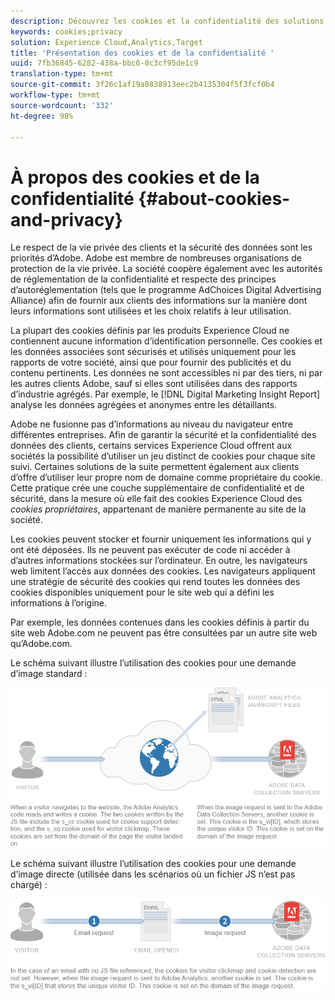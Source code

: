 ```yaml
---
description: Découvrez les cookies et la confidentialité des solutions et services d’Adobe Experience Cloud.
keywords: cookies;privacy
solution: Experience Cloud,Analytics,Target
title: 'Présentation des cookies et de la confidentialité '
uuid: 7fb36845-6282-438a-bbc6-0c3cf95de1c9
translation-type: tm+mt
source-git-commit: 3f26c1af19a0838913eec2b4135304f5f3fcf0b4
workflow-type: tm+mt
source-wordcount: '332'
ht-degree: 98%

---
```



# À propos des cookies et de la confidentialité {#about-cookies-and-privacy}

Le respect de la vie privée des clients et la sécurité des données sont les priorités d’Adobe. Adobe est membre de nombreuses organisations de protection de la vie privée. La société coopère également avec les autorités de réglementation de la confidentialité et respecte des principes d’autoréglementation (tels que le programme AdChoices Digital Advertising Alliance) afin de fournir aux clients des informations sur la manière dont leurs informations sont utilisées et les choix relatifs à leur utilisation.

La plupart des cookies définis par les produits Experience Cloud ne contiennent aucune information d’identification personnelle. Ces cookies et les données associées sont sécurisés et utilisés uniquement pour les rapports de votre société, ainsi que pour fournir des publicités et du contenu pertinents. Les données ne sont accessibles ni par des tiers, ni par les autres clients Adobe, sauf si elles sont utilisées dans des rapports d’industrie agrégés. Par exemple, le [!DNL Digital Marketing Insight Report] analyse les données agrégées et anonymes entre les détaillants.

Adobe ne fusionne pas d’informations au niveau du navigateur entre différentes entreprises. Afin de garantir la sécurité et la confidentialité des données des clients, certains services Experience Cloud offrent aux sociétés la possibilité d’utiliser un jeu distinct de cookies pour chaque site suivi. Certaines solutions de la suite permettent également aux clients d’offre d’utiliser leur propre nom de domaine comme propriétaire du cookie. Cette pratique crée une couche supplémentaire de confidentialité et de sécurité, dans la mesure où elle fait des cookies Experience Cloud des *cookies propriétaires*, appartenant de manière permanente au site de la société.

Les cookies peuvent stocker et fournir uniquement les informations qui y ont été déposées. Ils ne peuvent pas exécuter de code ni accéder à d’autres informations stockées sur l’ordinateur. En outre, les navigateurs web limitent l’accès aux données des cookies. Les navigateurs appliquent une stratégie de sécurité des cookies qui rend toutes les données des cookies disponibles uniquement pour le site web qui a défini les informations à l’origine.

Par exemple, les données contenues dans les cookies définis à partir du site web Adobe.com ne peuvent pas être consultées par un autre site web qu’Adobe.com.

Le schéma suivant illustre l’utilisation des cookies pour une demande d’image standard :

![](assets/CookiesProcessGraphic-01.png)

Le schéma suivant illustre l’utilisation des cookies pour une demande d’image directe (utilisée dans les scénarios où un fichier JS n’est pas chargé) :

![](assets/CookiesProcessGraphic2.png)

